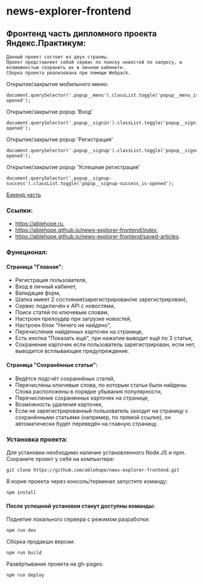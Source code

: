 # news-explorer-frontend

## Фронтенд часть дипломного проекта Яндекс.Практикум:
```
Данный проект состоит из двух страниц. 
Проект представляет собой сервис по поиску новостей по запросу, и возможностью сохранить их в личном кабинете.
Сборка проекта реализована при помощи Webpack.
```
Открытие/закрытие мобильного меню:
```
document.querySelector('.popup__menu').classList.toggle('popup__menu_is-opened');
```
Открытие/закрытие popup 'Вход'
```
document.querySelector('.popup__signin').classList.toggle('popup__signin_is-opened');
```
Открытие/закрытие popup 'Регистрация'
```
document.querySelector('.popup__signup').classList.toggle('popup__signup_is-opened');
```
Открытие/закрытие popup 'Успешная регистрация'
```
document.querySelector('.popup__signup-success').classList.toggle('popup__signup-success_is-opened');
```

[Бэкенд часть](https://github.com/ablehope/news-explorer-api)

### Ссылки:
- https://ablehope.ru,
- https://ablehope.github.io/news-explorer-frontend/index,
- https://ablehope.github.io/news-explorer-frontend/saved-articles.

### Функционал:
#### Страница "Главная":
- Регистрация пользователя,
- Вход в личный кабинет,
- Валидация форм,
- Шапка имеет 2 состояния(зарегистрирован/не зарегистрирован),
- Сервис подключён к API с новостями,
- Поиск статей по ключевым словам,
- Настроен прелоудер при загрузке новостей,
- Настроен блок "Ничего не найдено",
- Перечисление найденных карточек на странице,
- Есть кнопка "Показать ещё", при нажатии выводит ещё по 3 статьи,
- Сохранение карточек если пользователь зарегистрирован, если нет, выводится всплывающее предупреждение.

#### Страница "Сохранённые статьи":
- Ведётся подсчёт сохраннёных статей,
- Перечислены ключевые слова, по которым статьи были найдены. Слова расположены в порядке убывания популярности,
- Перечисление сохраненных карточек на странице,
- Возможность удаления карточек,
- Если не зарегистрированный пользователь заходит на страницу с сохранёнными статьями (например, по прямой ссылке), он автоматически будет переведён на главную страницу.

### Установка проекта:
Для установки необходимо наличие установленного Node.JS и npm.
Сохраните проект у себя на компьютере:
```
git clone https://github.com/ablehope/news-explorer-frontend.git
```

В корне проекта через консоль/терминал запустите команду:
```
npm install
```
  
#### После успешной установки станут доступны команды:
Поднятие локального сервера с режимом разработки:
```
npm run dev
```

Сборка продакшн версии:
```
npm run build
```

Развёртывание проекта на gh-pages:
```
npm run deploy
```
